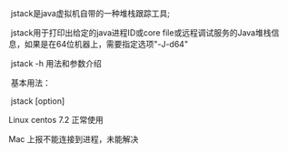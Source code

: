 ​	jstack是java虚拟机自带的一种堆栈跟踪工具;

​	jstack用于打印出给定的java进程ID或core file或远程调试服务的Java堆栈信息，如果是在64位机器上，需要指定选项"-J-d64"



​	jstack -h  用法和参数介绍

​	基本用法：

​	jstack [option] <pid>





Linux  centos 7.2  正常使用

Mac  上报不能连接到进程，未能解决

